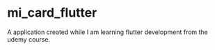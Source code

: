 # mi_card_flutter

A application created while I am learning flutter development from the 
udemy course.
